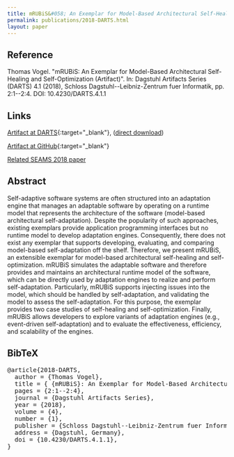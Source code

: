 ```yaml
---
title: mRUBiS&#058; An Exemplar for Model-Based Architectural Self-Healing and Self-Optimization (Artifact)
permalink: publications/2018-DARTS.html
layout: paper
---
```


## Reference
Thomas Vogel. "mRUBiS: An Exemplar for Model-Based Architectural Self-Healing and Self-Optimization (Artifact)". In: Dagstuhl Artifacts Series (DARTS) 4.1 (2018), Schloss Dagstuhl--Leibniz-Zentrum fuer Informatik, pp. 2:1--2:4. DOI: 10.4230/DARTS.4.1.1

## Links
[Artifact at DARTS](https://doi.org/10.4230/DARTS.4.1.1){:target="_blank"}, ([direct download](http://drops.dagstuhl.de/opus/volltexte/2018/8710/artifact/DARTS-4-1-1-artifact-1e9de8c6a61c2850006c5f631dcc32a3.tgz))

[Artifact at GitHub](https://github.com/thomas-vogel/mRUBiS){:target="_blank"}

[Related SEAMS 2018 paper](2018-SEAMSa)


## Abstract
Self-adaptive software systems are often structured into an adaptation engine that manages an adaptable software by operating on a runtime model that represents the architecture of the software (model-based architectural self-adaptation). Despite the popularity of such approaches, existing exemplars provide application programming interfaces but no runtime model to develop adaptation engines. Consequently, there does not exist any exemplar that supports developing, evaluating, and comparing model-based self-adaptation off the shelf. Therefore, we present mRUBiS, an extensible exemplar for model-based architectural self-healing and self-optimization. mRUBiS simulates the adaptable software and therefore provides and maintains an architectural runtime model of the software, which can be directly used by adaptation engines to realize and perform self-adaptation. Particularly, mRUBiS supports injecting issues into the model, which should be handled by self-adaptation, and validating the model to assess the self-adaptation. For this purpose, the exemplar provides two case studies of self-healing and self-optimization. Finally, mRUBiS allows developers to explore variants of adaptation engines (e.g., event-driven self-adaptation) and to evaluate the effectiveness, efficiency, and scalability of the engines.

## BibTeX

<div class="bibtex">
<pre>@article{2018-DARTS,
  author = {Thomas Vogel},
  title = { {mRUBiS}: An Exemplar for Model-Based Architectural Self-Healing and Self-Optimization (Artifact)}},
  pages = {2:1--2:4},
  journal = {Dagstuhl Artifacts Series},
  year = {2018},
  volume = {4},
  number = {1},
  publisher = {Schloss Dagstuhl--Leibniz-Zentrum fuer Informatik},
  address = {Dagstuhl, Germany},
  doi = {10.4230/DARTS.4.1.1},
}</pre>
</div>
